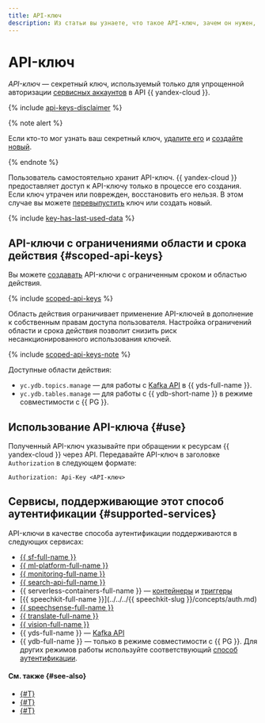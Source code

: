 ```yaml
---
title: API-ключ
description: Из статьи вы узнаете, что такое API-ключ, зачем он нужен, как использовать API-ключ и какие сервисы поддерживают этот способ аутентификации.
---
```


# API-ключ


_API-ключ_ — секретный ключ, используемый только для упрощенной авторизации [сервисных аккаунтов](../users/service-accounts.md) в API {{ yandex-cloud }}.

{% include [api-keys-disclaimer](../../../_includes/iam/api-keys-disclaimer.md) %}

{% note alert %}

Если кто-то мог узнать ваш секретный ключ, [удалите его](../../operations/api-key/delete.md) и [создайте новый](../../operations/api-key/create.md).

{% endnote %}

Пользователь самостоятельно хранит API-ключ. {{ yandex-cloud }} предоставляет доступ к API-ключу только в процессе его создания. Если ключ утрачен или поврежден, восстановить его нельзя. В этом случае вы можете [перевыпустить](../../operations/compromised-credentials.md#api-key-reissue) ключ или создать новый.

{% include [key-has-last-used-data](../../../_includes/iam/key-has-last-used-data.md) %}

## API-ключи с ограничениями области и срока действия {#scoped-api-keys}

Вы можете [создавать](../../operations/api-key/create.md) API-ключи с ограниченным сроком и областью действия.

{% include [scoped-api-keys](../../../_includes/iam/scoped-api-keys.md) %}

Область действия ограничивает применение API-ключей в дополнение к собственным правам доступа пользователя. Настройка ограничений области и срока действия позволит снизить риск несанкционированного использования ключей.

{% include [scoped-api-keys-note](../../../_includes/iam/scoped-api-keys-note.md) %}

Доступные области действия:

* `yc.ydb.topics.manage` — для работы с [Kafka API](../../../data-streams/kafkaapi/auth.md) в {{ yds-full-name }}.
* `yc.ydb.tables.manage` — для работы с {{ ydb-short-name }} в режиме совместимости с {{ PG }}.

## Использование API-ключа {#use}

Полученный API-ключ указывайте при обращении к ресурсам {{ yandex-cloud }} через API. Передавайте API-ключ в заголовке `Authorization` в следующем формате:

```
Authorization: Api-Key <API-ключ>
```

## Сервисы, поддерживающие этот способ аутентификации {#supported-services}

API-ключи в качестве способа аутентификации поддерживаются в следующих сервисах:

* [{{ sf-full-name }}](../../../functions/operations/function/auth.md)
* [{{ ml-platform-full-name }}](../../../datasphere/api-ref/authentication.md)
* [{{ monitoring-full-name }}](../../../monitoring/api-ref/authentication.md)
* [{{ search-api-full-name }}](../../../search-api/operations/auth.md)
* {{ serverless-containers-full-name }} — [контейнеры](../../../serverless-containers/api-ref/containers/authentication.md) и [триггеры](../../../serverless-containers/api-ref/triggers/authentication.md)
* [{{ speechkit-full-name }}](../../../{{ speechkit-slug }}/concepts/auth.md)
* [{{ speechsense-full-name }}](../../../speechsense/api-ref/authentication.md)
* [{{ translate-full-name }}](../../../translate/api-ref/authentication.md)
* [{{ vision-full-name }}](../../../vision/api-ref/authentication.md)
* {{ yds-full-name }} — [Kafka API](../../../data-streams/kafkaapi/index.md)
* {{ ydb-full-name }} — только в режиме совместимости с {{ PG }}. Для других режимов работы используйте соответствующий [способ аутентификации](../../../ydb/operations/connection#auth).

#### См. также {#see-also}

* [{#T}](../../operations/api-key/create.md)
* [{#T}](iam-token.md)
* [{#T}](./index.md)
